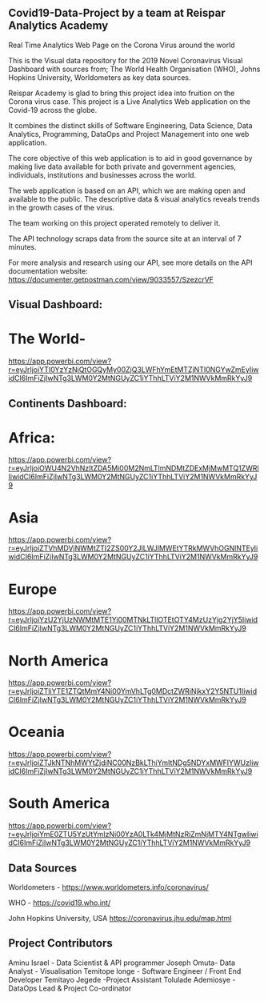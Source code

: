 ## Covid19-Data-Project by a team at Reispar Analytics Academy

Real Time Analytics Web Page on the Corona Virus around the world

This is the Visual data repository for the 2019 Novel Coronavirus Visual Dashboard with sources from; The World Health Organisation (WHO), Johns Hopkins University, Worldometers as key data sources.

Reispar Academy is glad to bring this project idea into fruition on the Corona virus case. This project is a Live Analytics Web application on the Covid-19 across the globe.

It combines the distinct skills of Software Engineering, Data Science, Data Analytics, Programming, DataOps and Project Management into one web application. 

The core objective of this web application is to aid in good governance by making live data available for both private and government agencies, individuals, institutions and businesses across the world.

The web application is based on an API, which we are making open and available to the public. The descriptive data & visual analytics reveals trends in the growth cases of the virus. 

The team working on this project operated remotely to deliver it.

The API technology scraps data from the source site at an interval of 7 minutes. 

For more analysis and research using our API, see more details on the API documentation website:
https://documenter.getpostman.com/view/9033557/SzezcrVF 

## Visual Dashboard:

# The World- 
https://app.powerbi.com/view?r=eyJrIjoiYTI0YzYzNjQtOGQyMy00ZjQ3LWFhYmEtMTZjNTI0NGYwZmEyIiwidCI6ImFiZjIwNTg3LWM0Y2MtNGUyZC1iYThhLTViY2M1NWVkMmRkYyJ9

## Continents Dashboard:

# Africa:
https://app.powerbi.com/view?r=eyJrIjoiOWU4N2VhNzItZDA5Mi00M2NmLTlmNDMtZDExMjMwMTQ1ZWRlIiwidCI6ImFiZjIwNTg3LWM0Y2MtNGUyZC1iYThhLTViY2M1NWVkMmRkYyJ9

# Asia 
https://app.powerbi.com/view?r=eyJrIjoiZTVhMDVjNWMtZTI2ZS00Y2JlLWJlMWEtYTRkMWVhOGNlNTEyIiwidCI6ImFiZjIwNTg3LWM0Y2MtNGUyZC1iYThhLTViY2M1NWVkMmRkYyJ9 

# Europe
https://app.powerbi.com/view?r=eyJrIjoiYzU2YjUzNWMtMTE1Yi00MTNkLTllOTEtOTY4MzUzYjg2YjY5IiwidCI6ImFiZjIwNTg3LWM0Y2MtNGUyZC1iYThhLTViY2M1NWVkMmRkYyJ9

# North America
https://app.powerbi.com/view?r=eyJrIjoiZTliYTE1ZTQtMmY4Ni00YmVhLTg0MDctZWRiNjkxY2Y5NTU1IiwidCI6ImFiZjIwNTg3LWM0Y2MtNGUyZC1iYThhLTViY2M1NWVkMmRkYyJ9

# Oceania
https://app.powerbi.com/view?r=eyJrIjoiZTJkNTNhMWYtZjdiNC00NzBkLThiYmItNDg5NDYxMWFlYWUzIiwidCI6ImFiZjIwNTg3LWM0Y2MtNGUyZC1iYThhLTViY2M1NWVkMmRkYyJ9

# South America 
https://app.powerbi.com/view?r=eyJrIjoiYmE0ZTU5YzUtYmIzNi00YzA0LTk4MjMtNzRiZmNjMTY4NTgwIiwidCI6ImFiZjIwNTg3LWM0Y2MtNGUyZC1iYThhLTViY2M1NWVkMmRkYyJ9

## Data Sources
Worldometers - https://www.worldometers.info/coronavirus/

WHO - https://covid19.who.int/ 

John Hopkins University, USA https://coronavirus.jhu.edu/map.html

## Project Contributors
Aminu Israel - Data Scientist & API programmer
Joseph Omuta- Data Analyst - Visualisation
Temitope longe - Software Engineer / Front End Developer
Temitayo Jegede -Project Assistant
Tolulade Ademiosye - DataOps Lead & Project Co-ordinator
